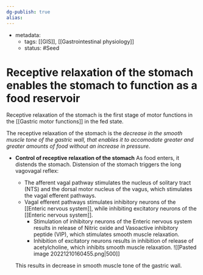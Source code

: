 ```yaml
---
dg-publish: true
alias:
---
```

- metadata:
	- tags: [[GIS]], [[Gastrointestinal physiology]]
	- status: #Seed 
# Receptive relaxation of the stomach enables the stomach to function as a food reservoir
Receptive relaxation of the stomach is the first stage of motor functions in the [[Gastric motor functions]] in the fed state.

The receptive relaxation of the stomach is the *decrease in the smooth muscle tone of the gastric wall, that enables it to accomodate greater and greater amounts of food without an increase in pressure*.
- ********************************************************************************************Control of receptive relaxation of the stomach********************************************************************************************
    As food enters, it distends the stomach. Distension of the stomach triggers the long vagovagal reflex:
    - The afferent vagal pathway stimulates the nucleus of solitary tract (NTS) and the dorsal motor nucleus of the vagus, which stimulates the vagal efferent pathways.
    - Vagal efferent pathways stimulates inhibitory neurons of the [[Enteric nervous system]], while inhibiting excitatory neurons of the [[Enteric nervous system]].
        - Stimulation of inhibitory neurons of the Enteric nervous system results in release of Nitric oxide and Vasoactive inhibitory peptide (VIP), which stimulates smooth muscle relaxation.
        - Inhibition of excitatory neurons results in inhibition of release of acetylcholine, which inhibits smooth muscle relaxation.
        ![[Pasted image 20221210160455.png|500]]
    
    This results in decrease in smooth muscle tone of the gastric wall.